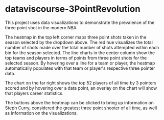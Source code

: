 # dataviscourse-3PointRevolution
This project uses data visualizations to demonstrate the prevalence of the three point shot in the modern NBA. 

The heatmap in the top left corner maps three point shots taken in the season selected by the dropdown above.
The red hue visualizes the total number of shots made over the total number of shots attempted within each bin for the season selected. 
The line charts in the center column show the top teams and players in terms of points from three point shots for the selected season. 
By hovering over a line for a team or player, the heatmap automatically populates with that team or player's respective three pointer data. 

The chart on the far right shows the top 52 players of all time by 3 pointers scored and by hovering over a data point, an overlay on the chart
will show that players career statistics. 

The buttons above the heatmap can be clicked to bring up information on Steph Curry, considered the greatest three point shooter of all time,
as well as information on the  visualizations. 
